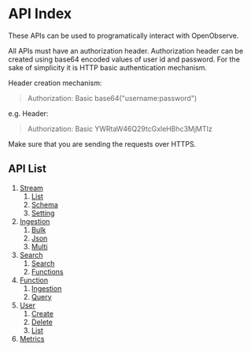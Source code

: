 # API Index

These APIs can be used to programatically interact with OpenObserve.

All APIs must have an authorization header. Authorization header can be created using base64 encoded values of user id and password. For the sake of simplicity it is HTTP basic authentication mechanism.


Header creation mechanism:

> Authorization: Basic base64("username:password")

e.g. Header:

> Authorization: Basic YWRtaW46Q29tcGxleHBhc3MjMTIz

Make sure that you are sending the requests over HTTPS.

## API List

1. [Stream](stream/index)
    1. [List](stream/list)
    1. [Schema](stream/schema)
    1. [Setting](stream/setting)
1. [Ingestion](ingestion/index)
    1. [Bulk](ingestion/bulk)
    1. [Json](ingestion/json)
    1. [Multi](ingestion/multi)
1. [Search](search/index)
    1. [Search](search/search)
    1. [Functions](search/functions)
1. [Function](function/index)
    1. [Ingestion](function/ingestion)
    1. [Query](function/query)
1. [User](user/index)
    1. [Create](user/create)
    1. [Delete](user/delete)
    1. [List](user/list)
1. [Metrics](metrics)
